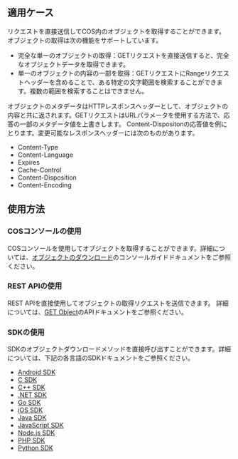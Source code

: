 ## 適用ケース

リクエストを直接送信してCOS内のオブジェクトを取得することができます。オブジェクトの取得は次の機能をサポートしています。

- 完全な単一のオブジェクトの取得：GETリクエストを直接送信すると、完全なオブジェクトデータを取得できます。
- 単一のオブジェクトの内容の一部を取得：GETリクエストにRangeリクエストヘッダーを含めることで、ある特定の文字範囲を検索することができます。複数の範囲を検索することはできません。

オブジェクトのメタデータはHTTPレスポンスヘッダーとして、オブジェクトの内容と共に返されます。GETリクエストはURLパラメータを使用する方法で、応答の一部のメタデータ値を上書きします。
Content-Dispositonの応答値を例にとります。変更可能なレスポンスヘッダーには次のものがあります。
- Content-Type
- Content-Language
- Expires
- Cache-Control
- Content-Disposition
- Content-Encoding

## 使用方法

### COSコンソールの使用

COSコンソールを使用してオブジェクトを取得することができます。詳細については、[オブジェクトのダウンロード](https://intl.cloud.tencent.com/document/product/436/13322)のコンソールガイドドキュメントをご参照ください。

### REST APIの使用

REST APIを直接使用してオブジェクトの取得リクエストを送信できます。 詳細については、[GET Object](https://intl.cloud.tencent.com/document/product/436/7753)のAPIドキュメントをご参照ください。

### SDKの使用

SDKのオブジェクトダウンロードメソッドを直接呼び出すことができます。詳細については、下記の各言語のSDKドキュメントをご参照ください。

- [Android SDK](https://intl.cloud.tencent.com/document/product/436/37675#.E4.B8.8B.E8.BD.BD.E5.AF.B9.E8.B1.A1)
- [C SDK](https://intl.cloud.tencent.com/document/product/436/31464#.E4.B8.8B.E8.BD.BD.E5.AF.B9.E8.B1.A1)
- [C++ SDK](https://intl.cloud.tencent.com/document/product/436/31465#.E4.B8.8B.E8.BD.BD.E5.AF.B9.E8.B1.A1)
- [.NET SDK](https://intl.cloud.tencent.com/document/product/436/30594)
- [Go SDK](https://intl.cloud.tencent.com/document/product/436/31466#.E4.B8.8B.E8.BD.BD.E5.AF.B9.E8.B1.A1)
- [iOS SDK](https://intl.cloud.tencent.com/document/product/436/37684#.E8.8E.B7.E5.8F.96.E5.AF.B9.E8.B1.A1)
- [Java SDK](https://intl.cloud.tencent.com/document/product/436/31468#.E4.B8.8B.E8.BD.BD.E5.AF.B9.E8.B1.A1)
- [JavaScript SDK](https://intl.cloud.tencent.com/document/product/436/31477#.E4.B8.8B.E8.BD.BD.E5.AF.B9.E8.B1.A1)
- [Node.js SDK](https://intl.cloud.tencent.com/document/product/436/31469#.E4.B8.8B.E8.BD.BD.E5.AF.B9.E8.B1.A1)
- [PHP SDK](https://intl.cloud.tencent.com/document/product/436/31470#.E4.B8.8B.E8.BD.BD.E5.AF.B9.E8.B1.A1)
- [Python SDK](https://intl.cloud.tencent.com/document/product/436/31471#.E4.B8.8B.E8.BD.BD.E5.AF.B9.E8.B1.A1)
